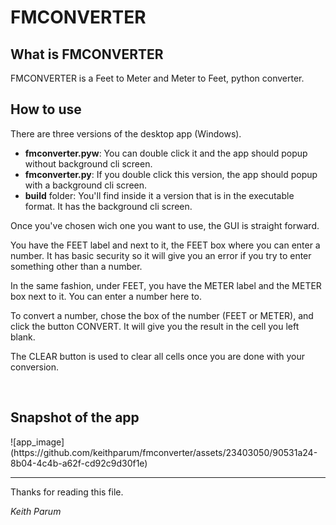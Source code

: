 <h1>FMCONVERTER</h1>

<h2>What is FMCONVERTER</h2>
<p>FMCONVERTER is a Feet to Meter and Meter to Feet, python converter.</p>

<h2>How to use</h2>
<p>There are three versions of the desktop app (Windows).</p>
<ul>
  <li><b>fmconverter.pyw</b>: You can double click it and the app should popup without background cli screen.</li>
  <li><b>fmconverter.py</b>: If you double click this version, the app should popup with a background cli screen.</li>
  <li><b>build</b> folder: You'll find inside it a version that is in the executable format. It has the background cli screen.</li>
</ul>
<p>Once you've chosen wich one you want to use, the GUI is straight forward.</p>
<p>You have the FEET label and next to it, the FEET box where you can enter a number. It has basic security so it will give you an error if you try to enter something other than a number.</p>
<p>In the same fashion, under FEET, you have the METER label and the METER box next to it. You can enter a number here to.</p>
<p>To convert a number, chose the box of the number (FEET or METER), and click the button CONVERT. It will give you the result in the cell you left blank.</p>
<p>The CLEAR button is used to clear all cells once you are done with your conversion.</p>
<br>
<h2>Snapshot of the app</h2>
![app_image](https://github.com/keithparum/fmconverter/assets/23403050/90531a24-8b04-4c4b-a62f-cd92c9d30f1e)
<br>
<hr>
<p>Thanks for reading this file.</p>
<p><i>Keith Parum</i></p>
